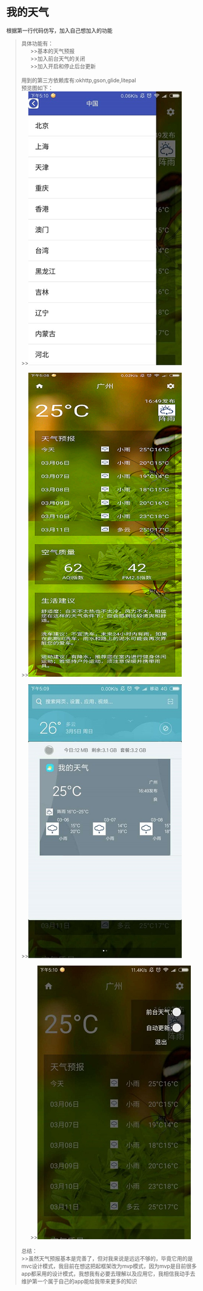 # 我的天气
根据第一行代码仿写，加入自己想加入的功能  
>具体功能有：  
        >>基本的天气预报  
        >>加入前台天气的关闭  
        >>加入开启和停止后台更新<br><br>
用到的第三方依赖库有:okhttp,gson,glide,litepal  
>预览图如下：    
       >>![1](http://github.com/AoMiao/My_Weather/raw/master/image/preview1.jpg)<br><br>
       >>![1](http://github.com/AoMiao/My_Weather/raw/master/image/preview2.png)<br><br>
       >>![1](http://github.com/AoMiao/My_Weather/raw/master/image/preview3.jpg)<br><br>
       >>![1](http://github.com/AoMiao/My_Weather/raw/master/image/preview4.jpg)<br><br>
>总结：<br>
         >>虽然天气预报基本是完善了，但对我来说是远远不够的，毕竟它用的是mvc设计模式，我目前在想这把起框架改为mvp模式，因为mvp是目前很多app都采用的设计模式，我想我有必要去理解以及应用它，我相信我动手去维护第一个属于自己的app能给我带来更多的知识

